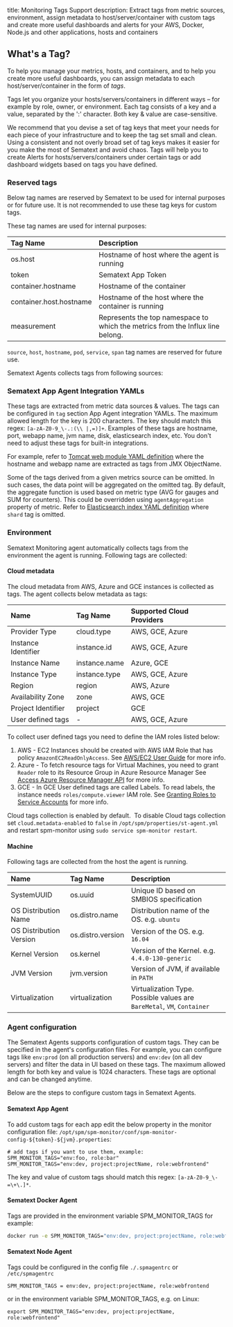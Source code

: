 title: Monitoring Tags Support
description: Extract tags from metric sources, environment, assign metadata to host/server/container with custom tags and create more useful dashboards and alerts for your AWS, Docker, Node.js and other applications, hosts and containers

## What's a Tag?

To help you manage your metrics, hosts, and containers, and to help you create more useful dashboards, you can assign metadata to each
host/server/container in the form of *tags*.

Tags let you organize your hosts/servers/containers in different ways – for example by role, owner, or environment. Each tag consists of
a key and a value, separated by the ':' character. Both key & value are case-sensitive.

We recommend that you devise a set of tag keys that meet your needs for each piece of your infrastructure and to keep the tag set small and clean. Using a consistent and not overly broad set of tag keys makes it easier for you make the most of Sematext and avoid chaos. Tags will help you to create Alerts for hosts/servers/containers under certain tags or add dashboard widgets based on tags you have defined.

### Reserved tags

Below tag names are reserved by Sematext to be used for internal purposes or for future use. It is not recommended to use these tag keys for custom tags.

These tag names are used for internal purposes:

| Tag Name  | Description  |
|:--|:--|
| os.host | Hostname of host where the agent is running |
| token | Sematext App Token |
| container.hostname | Hostname of the container |
| container.host.hostname | Hostname of the host where the container is running |
| measurement | Represents the top namespace to which the metrics from the Influx line belong. |

`source`, `host`, `hostname`, `pod`, `service`, `span` tag names are reserved for future use.

Sematext Agents collects tags from following sources:

### Sematext App Agent Integration YAMLs

These tags are extracted from metric data sources & values. The tags can be configured in `tag` section App Agent integration YAMLs.  The maximum allowed length for the key is 200 characters. The key should match this regex: <nobr>`[a-zA-Z0-9_\-.:(\\ |,=)]+`</nobr>. Examples of these tags are hostname, port, webapp name, jvm name, disk, elasticsearch index, etc. You don't need to adjust these tags for built-in
integrations.

For example, refer to [Tomcat web module YAML definition](https://github.com/sematext/sematext-agent-integrations/blob/master/tomcat/jmx-web-module.yml) where the hostname and webapp name are extracted as tags from JMX ObjectName.

Some of the tags derived from a given metrics source can be omitted. In such cases, the data point will be aggregated on the omitted tag. By default, the aggregate function is used based on metric type (AVG for gauges and SUM for counters). This could be overridden using `agentAggregation` property of metric. Refer to [Elasticsearch index YAML definition](https://github.com/sematext/sematext-agent-integrations/blob/master/elasticsearch/json-index-0.yml) where `shard` tag is omitted.

### Environment

Sematext Monitoring agent automatically collects tags from the environment the agent is running. Following tags are collected:

#### Cloud metadata

The cloud metadata from AWS, Azure and GCE instances is collected as tags. The agent collects below metadata as tags:

| Name  | Tag Name  | Supported Cloud Providers  |
|:--|:--|:--|
|  Provider Type |  cloud.type |  AWS, GCE, Azure |
|  Instance Identifier |  instance.id |  AWS, GCE, Azure |
|  Instance Name |  instance.name |  Azure, GCE |
|  Instance Type |  instance.type |  AWS, GCE, Azure |
|  Region |  region |  AWS, Azure |
|  Availability Zone |  zone |  AWS, GCE |
|  Project Identifier |  project |  GCE |
|  User defined tags |  - |  AWS, GCE, Azure |

To collect user defined tags you need to define the IAM roles listed below:

1. AWS - EC2 Instances should be created with AWS IAM Role that has policy `AmazonEC2ReadOnlyAccess`.
    See [AWS/EC2 User Guide](http://docs.aws.amazon.com/AWSEC2/latest/UserGuide/iam-roles-for-amazon-ec2.html) for more info.
2. Azure - To fetch resource tags for Virtual Machines, you need to grant `Reader` role to its Resource Group in Azure Resource Manager
    See [Access Azure Resource Manager API](https://docs.microsoft.com/en-gb/azure/active-directory/managed-identities-azure-resources/tutorial-linux-vm-access-arm) for more info.
3. GCE - In GCE User defined tags are called Labels. To read labels, the instance needs `roles/compute.viewer` IAM role.
    See [Granting Roles to Service Accounts](https://cloud.google.com/iam/docs/granting-roles-to-service-accounts#granting_access_to_a_service_account_for_a_resource) for more info.

Cloud tags collection is enabled by default.  To disable Cloud tags
collection set `cloud.metadata-enabled` to `false` in `/opt/spm/properties/st-agent.yml` and
restart spm-monitor using `sudo service spm-monitor restart`.

#### Machine

Following tags are collected from the host the agent is running.

| Name  | Tag Name  | Description |
|:--|:--|:--|
| SystemUUID | os.uuid | Unique ID based on SMBIOS specification |
| OS Distribution Name | os.distro.name | Distribution name of the OS. e.g. `ubuntu` |
| OS Distribution Version | os.distro.version | Version of the OS. e.g. `16.04` |
| Kernel Version | os.kernel | Version of the Kernel. e.g. `4.4.0-130-generic` |
| JVM Version | jvm.version | Version of JVM, if available in `PATH` |
| Virtualization | virtualization | Virtualization Type. Possible values are `BareMetal`, `VM`, `Container` |

### Agent configuration

The Sematext Agents supports configuration of custom tags. They can be specified in the agent's configuration files. For example, you can configure tags like `env:prod` (on all production servers) and `env:dev` (on all dev servers) and filter the data in UI based on these tags. The maximum allowed length for both key and value is 1024 characters. These tags are optional and can be changed anytime.

Below are the steps to configure custom tags in Sematext Agents.

#### Sematext App Agent

To add custom tags for each app edit the below property in the monitor configuration file: 
`/opt/spm/spm-monitor/conf/spm-monitor-config-${token}-${jvm}.properties`:

``` properties
# add tags if you want to use them, example: SPM_MONITOR_TAGS="env:foo, role:bar"
SPM_MONITOR_TAGS="env:dev, project:projectName, role:webfrontend"
```

The key and value of custom tags should match this regex: `[a-zA-Z0-9_\-=\+\.]*`.

#### Sematext Docker Agent

Tags are provided in the environment variable SPM\_MONITOR\_TAGS for example:

``` bash
docker run -e SPM_MONITOR_TAGS="env:dev, project:projectName, role:webfrontend" ... sematext/sematext-agent-docker
```

#### Sematext Node Agent

Tags could be configured in the config file `./.spmagentrc` or
`/etc/spmagentrc`

``` properties
SPM_MONITOR_TAGS = env:dev, project:projectName, role:webfrontend
```

or in the environment variable SPM\_MONITOR\_TAGS, e.g. on Linux:

``` properties
export SPM_MONITOR_TAGS="env:dev, project:projectName, role:webfrontend"
```

